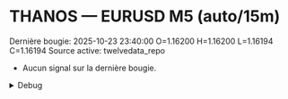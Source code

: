 # THANOS — EURUSD M5 (auto/15m)
Dernière bougie: 2025-10-23 23:40:00  O=1.16200  H=1.16200  L=1.16194  C=1.16194
Source active: twelvedata_repo

- Aucun signal sur la dernière bougie.

<details><summary>Debug</summary>

- TD_API_KEY manquant.

</details>